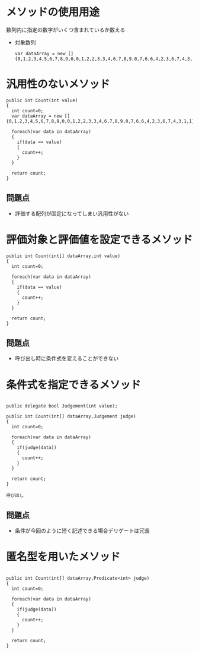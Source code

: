 # メソッドの使用用途

数列内に指定の数字がいくつ含まれているか数える

- 対象数列

  ```
  var dataArray = new []{0,1,2,3,4,5,6,7,8,9,0,0,1,2,2,3,3,4,6,7,8,9,0,7,6,6,4,2,3,6,7,4,3,1,1};
  ```

# 汎用性のないメソッド

```
public int Count(int value)
{
  int count=0;
  var dataArray = new []{0,1,2,3,4,5,6,7,8,9,0,0,1,2,2,3,3,4,6,7,8,9,0,7,6,6,4,2,3,6,7,4,3,1,1};
  
  foreach(var data in dataArray)
  {
    if(data == value)
    {
      count++;
    }
  }

  return count;
}

```
  ## 問題点
  - 評価する配列が固定になってしまい汎用性がない

# 評価対象と評価値を設定できるメソッド

```
public int Count(int[] dataArray,int value)
{
  int count=0;

  foreach(var data in dataArray)
  {
    if(data == value)
    {
      count++;
    }
  }

  return count;
}

```

## 問題点
- 呼び出し時に条件式を変えることができない


# 条件式を指定できるメソッド

```

public delegate bool Judgement(int value);

public int Count(int[] dataArray,Judgement judge)
{
  int count=0;

  foreach(var data in dataArray)
  {
    if(judge(data))
    {
      count++;
    }
  }

  return count;
}

呼び出し

```

## 問題点
- 条件が今回のように短く記述できる場合デリゲートは冗長

# 匿名型を用いたメソッド

```

public int Count(int[] dataArray,Predicate<int> judge)
{
  int count=0;

  foreach(var data in dataArray)
  {
    if(judge(data))
    {
      count++;
    }
  }

  return count;
}

```